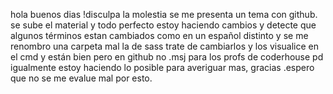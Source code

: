 
hola buenos dias !disculpa la molestia se me presenta un tema con github.
se sube el material  y todo perfecto estoy haciendo cambios y detecte que algunos términos estan cambiados como en un español distinto
y se me renombro una carpeta mal la de sass trate de cambiarlos y los visualice en el cmd y están bien pero en github no .msj para los  profs de coderhouse
pd igualmente estoy haciendo lo posible para averiguar mas, gracias .espero que no se me evalue mal por esto.
